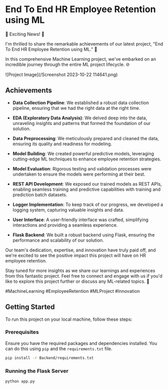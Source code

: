# End To End HR Employee Retention using ML

🚀 Exciting News! 🚀

I'm thrilled to share the remarkable achievements of our latest project, "End To End HR Employee Retention using ML." 🌟

In this comprehensive Machine Learning project, we've embarked on an incredible journey through the entire ML project lifecycle. 🌐

![Project Image](/Screenshot 2023-10-22 114641.png)

## Achievements

- **Data Collection Pipeline**: We established a robust data collection pipeline, ensuring that we had the right data at the right time.

- **EDA (Exploratory Data Analysis)**: We delved deep into the data, unraveling insights and patterns that formed the foundation of our solution.

- **Data Preprocessing**: We meticulously prepared and cleaned the data, ensuring its quality and readiness for modeling.

- **Model Building**: We created powerful predictive models, leveraging cutting-edge ML techniques to enhance employee retention strategies.

- **Model Evaluation**: Rigorous testing and validation processes were undertaken to ensure the models were performing at their best.

- **REST API Development**: We exposed our trained models as REST APIs, enabling seamless training and predictive capabilities with training and prediction batch datasets.

- **Logger Implementation**: To keep track of our progress, we developed a logging system, capturing valuable insights and data.

- **User Interface**: A user-friendly interface was crafted, simplifying interactions and providing a seamless experience.

- **Flask Backend**: We built a robust backend using Flask, ensuring the performance and scalability of our solution.

Our team's dedication, expertise, and innovation have truly paid off, and we're excited to see the positive impact this project will have on HR employee retention.

Stay tuned for more insights as we share our learnings and experiences from this fantastic project. Feel free to connect and engage with us if you'd like to explore this project further or discuss any ML-related topics. 🤝

#MachineLearning #EmployeeRetention #MLProject #Innovation

## Getting Started

To run this project on your local machine, follow these steps:

### Prerequisites

Ensure you have the required packages and dependencies installed. You can do this using `pip` and the `requirements.txt` file.

```bash
pip install -r Backend/requirements.txt
```

### Running the Flask Server
```bash
python app.py
```

